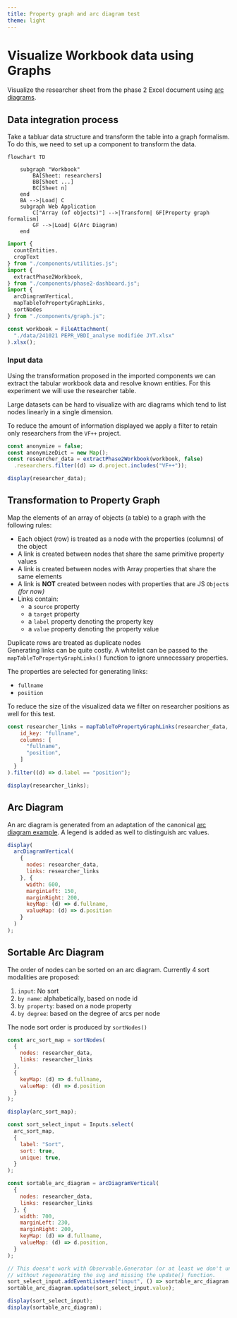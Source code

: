 ```yaml
---
title: Property graph and arc diagram test
theme: light
---
```


# Visualize Workbook data using Graphs

Visualize the researcher sheet from the phase 2 Excel document using [arc diagrams](https://observablehq.com/@d3/arc-diagram).

## Data integration process

Take a tabluar data structure and transform the table into a graph formalism.
To do this, we need to set up a component to transform the data.

```mermaid
flowchart TD

    subgraph "Workbook"
        BA[Sheet: researchers]
        BB[Sheet ...]
        BC[Sheet n]
    end
    BA -->|Load| C
    subgraph Web Application
        C["Array (of objects)"] -->|Transform| GF[Property graph formalism]
        GF -->|Load| G(Arc Diagram)
    end
```

```js
import {
  countEntities,
  cropText
} from "./components/utilities.js";
import {
  extractPhase2Workbook,
} from "./components/phase2-dashboard.js";
import {
  arcDiagramVertical,
  mapTableToPropertyGraphLinks,
  sortNodes
} from "./components/graph.js";

const workbook = FileAttachment(
  "./data/241021 PEPR_VBDI_analyse modifiée JYT.xlsx"
).xlsx();
```

### Input data

Using the transformation proposed in the imported components we can extract the tabular workbook data and resolve known entities.
For this experiment we will use the researcher table.

<div class="tip">
  Large datasets can be hard to visualize with arc diagrams which tend to list nodes linearly in a single dimension.
</div>

To reduce the amount of information displayed we apply a filter to retain only researchers from the `VF++` project.

```js echo
const anonymize = false;
const anonymizeDict = new Map();
const researcher_data = extractPhase2Workbook(workbook, false)
  .researchers.filter((d) => d.project.includes("VF++"));
```

```js
display(researcher_data);
```

## Transformation to Property Graph

Map the elements of an array of objects (a table) to a graph with the following rules:
- Each object (row) is treated as a node with the properties (columns) of the object
- A link is created between nodes that share the same primitive property values
- A link is created between nodes with Array properties that share the same elements
- A link is **NOT** created between nodes with properties that are JS `Object`s *(for now)*
- Links contain:
  - a `source` property
  - a `target` property
  - a `label` property denoting the property key
  - a `value` property denoting the property value

<div class="warning">Duplicate rows are treated as duplicate nodes</div>
<div class="tip">
  Generating links can be quite costly.
  A whitelist can be passed to the <code class="language-js">mapTableToPropertyGraphLinks()</code> function to ignore unnecessary properties.
</div>

The properties are selected for generating links:
- `fullname`
- `position`

To reduce the size of the visualized data we filter on researcher positions as well for this test.
```js echo
const researcher_links = mapTableToPropertyGraphLinks(researcher_data, {
    id_key: "fullname",
    columns: [
      "fullname",
      "position",
    ]
  }
).filter((d) => d.label == "position");
```

```js
display(researcher_links);
```

## Arc Diagram 

An arc diagram is generated from an adaptation of the canonical [arc diagram example](https://observablehq.com/@d3/arc-diagram).
A legend is added as well to distinguish arc values.

```js echo
display(
  arcDiagramVertical(
    {
      nodes: researcher_data,
      links: researcher_links
    }, {
      width: 600,
      marginLeft: 150,
      marginRight: 200,
      keyMap: (d) => d.fullname,
      valueMap: (d) => d.position
    }
  )
);
```

## Sortable Arc Diagram 

The order of nodes can be sorted on an arc diagram.
Currently 4 sort modalities are proposed:
1. `input`: No sort
2. `by name`: alphabetically, based on node id
3. `by property`: based on a node property
4. `by degree`: based on the degree of arcs per node

The node sort order is produced by `sortNodes()`
```js echo
const arc_sort_map = sortNodes(
  {
    nodes: researcher_data,
    links: researcher_links
  },
  {
    keyMap: (d) => d.fullname,
    valueMap: (d) => d.position
  }
);
```

```js
display(arc_sort_map);
```

```js echo
const sort_select_input = Inputs.select(
  arc_sort_map,
  {
    label: "Sort",
    sort: true,
    unique: true,
  }
);

const sortable_arc_diagram = arcDiagramVertical(
  {
    nodes: researcher_data,
    links: researcher_links
  }, {
    width: 700,
    marginLeft: 230,
    marginRight: 200,
    keyMap: (d) => d.fullname,
    valueMap: (d) => d.position,
  }
);

// This doesn't work with Observable.Generator (or at least we don't understand how)
// without regenerating the svg and missing the update() function.
sort_select_input.addEventListener("input", () => sortable_arc_diagram.update(sort_select_input.value));
sortable_arc_diagram.update(sort_select_input.value);
```

```js
display(sort_select_input);
display(sortable_arc_diagram);
```
